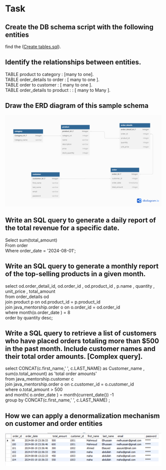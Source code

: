 # Task

## Create the DB schema script with the following entities
 find the ([Create tables.sql](https://github.com/mahmoudelhussain/session_3/blob/ba1dad2a92273983a5572cc13edb1fffcee975d7/Create%20tables.sql)).
 
## Identify the relationships between entities.  
  
TABLE product to category : [many to one].  
TABLE order_details to  order : [ many to one ].  
TABLE order to customer  : [ many to one ].  
TABLE order_details to  product :  : [ many to Many ].  
  
  
## Draw the ERD diagram of this sample schema
![ERD](https://github.com/mahmoudelhussain/session_3/blob/a8ee74a5c3ba73fe06f46c9b81070bc2c5059204/ERD.png)
  
## Write an SQL query to generate a daily report of the total revenue for a specific date.  
Select sum(total_amount)  
From order  
Where order_date = '2024-08-01';  
  
## Write an SQL query to generate a monthly report of the top-selling products in a given month.  
  
select od.order_detail_id, od.order_id , od.product_id , p.name , quantity , unit_price , total_amount  
from order_details od  
join product p on od.product_id = p.product_id  
join java_mentorship.order o on o.order_id = od.order_id  
where month(o.order_date ) = 8  
order by quantity desc;  
    
## Write a SQL query to retrieve a list of customers who have placed orders totaling more than $500 in the past month. Include customer names and their total order amounts. [Complex query].  

select CONCAT(c.first_name,' ', c.LAST_NAME) as Customer_name , sum(o.total_amount) as 'total order amounts'  
from java_mentorship.customer c  
join java_mentorship.order o on c.customer_id = o.customer_id   
where o.total_amount > 500   
and month( o.order_date ) = month(current_date()) -1  
group by CONCAT(c.first_name,' ', c.LAST_NAME) ;  
  
## How we can apply a denormalization mechanism on customer and order entities    
  ![order and customer in one table](https://github.com/mahmoudelhussain/session_3/blob/4c7ff7453b400f7c83b50f159c5402be0d52427a/Screenshot%202024-08-20%20002657.png)  
  
